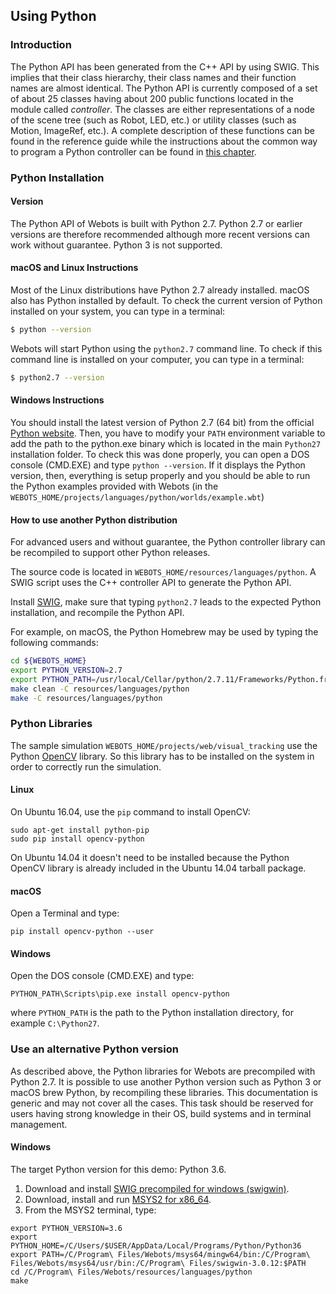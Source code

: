 ## Using Python

### Introduction

The Python API has been generated from the C++ API by using SWIG. This implies
that their class hierarchy, their class names and their function names are
almost identical. The Python API is currently composed of a set of about 25
classes having about 200 public functions located in the module called
*controller*. The classes are either representations of a node of the scene tree
(such as Robot, LED, etc.) or utility classes (such as Motion, ImageRef,
etc.). A complete description of these functions can be found in the reference
guide while the instructions about the common way to program a Python controller
can be found in [this chapter](programming-fundamentals.md).

### Python Installation

#### Version

The Python API of Webots is built with Python 2.7. Python 2.7 or earlier
versions are therefore recommended although more recent versions can work
without guarantee. Python 3 is not supported.

#### macOS and Linux Instructions

Most of the Linux distributions have Python 2.7 already installed. macOS also
has Python installed by default. To check the current version of Python
installed on your system, you can type in a terminal:

```sh
$ python --version
```

Webots will start Python using the `python2.7` command line. To check if this
command line is installed on your computer, you can type in a terminal:

```sh
$ python2.7 --version
```

#### Windows Instructions

You should install the latest version of Python 2.7 (64 bit) from the official [Python website](https://www.python.org). Then, you have to modify your `PATH` environment variable to add the path to the python.exe binary which is located in the main `Python27` installation folder. To check this was done properly, you can open a DOS console (CMD.EXE) and type `python --version`. If it displays the Python version, then, everything is setup properly and you should be able to run the Python examples provided with Webots (in the `WEBOTS_HOME/projects/languages/python/worlds/example.wbt`)

#### How to use another Python distribution

For advanced users and without guarantee, the Python controller library
can be recompiled to support other Python releases.

The source code is located in `WEBOTS_HOME/resources/languages/python`.
A SWIG script uses the C++ controller API to generate the Python API.

Install [SWIG](http://www.swig.org/), make sure that typing `python2.7` leads to
the expected Python installation, and recompile the Python API.

For example, on macOS, the Python Homebrew may be used by typing the following commands:

```sh
cd ${WEBOTS_HOME}
export PYTHON_VERSION=2.7
export PYTHON_PATH=/usr/local/Cellar/python/2.7.11/Frameworks/Python.framework/Versions/2.7
make clean -C resources/languages/python
make -C resources/languages/python
```

### Python Libraries

The sample simulation `WEBOTS_HOME/projects/web/visual_tracking` use the Python [OpenCV](http://opencv.org/) library.
So this library has to be installed on the system in order to correctly run the simulation.

#### Linux

On Ubuntu 16.04, use the `pip` command to install OpenCV:
```
sudo apt-get install python-pip
sudo pip install opencv-python
```

On Ubuntu 14.04 it doesn't need to be installed because the Python OpenCV library is already included in the Ubuntu 14.04 tarball package.

#### macOS

Open a Terminal and type:

```
pip install opencv-python --user
```

#### Windows

Open the DOS console (CMD.EXE) and type:
```
PYTHON_PATH\Scripts\pip.exe install opencv-python
```
where `PYTHON_PATH` is the path to the Python installation directory, for example `C:\Python27`.

### Use an alternative Python version

As described above, the Python libraries for Webots are precompiled with Python 2.7.
It is possible to use another Python version such as Python 3 or macOS brew Python,
by recompiling these libraries.
This documentation is generic and may not cover all the cases.
This task should be reserved for users having strong knowledge in their OS, build systems
and in terminal management.

#### Windows

The target Python version for this demo: Python 3.6.

1. Download and install [SWIG precompiled for windows (swigwin)](http://swig.org/download.html).
2. Download, install and run [MSYS2 for x86_64](http://www.msys2.org/).
3. From the MSYS2 terminal, type:

```shell
export PYTHON_VERSION=3.6
export PYTHON_HOME=/C/Users/$USER/AppData/Local/Programs/Python/Python36
export PATH=/C/Program\ Files/Webots/msys64/mingw64/bin:/C/Program\ Files/Webots/msys64/usr/bin:/C/Program\ Files/swigwin-3.0.12:$PATH
cd /C/Program\ Files/Webots/resources/languages/python
make
```
